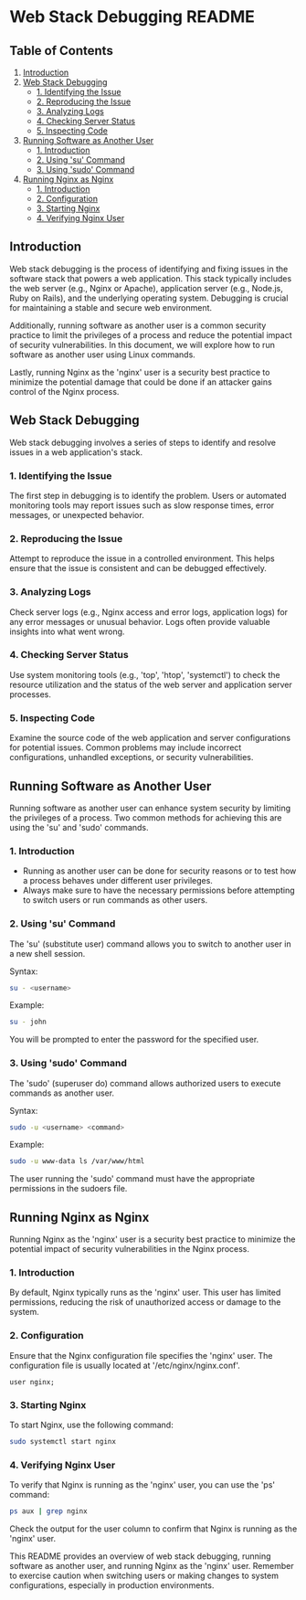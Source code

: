 # Web Stack Debugging README

## Table of Contents
1. [Introduction](#introduction)
2. [Web Stack Debugging](#web-stack-debugging)
    - [1. Identifying the Issue](#1-identifying-the-issue)
    - [2. Reproducing the Issue](#2-reproducing-the-issue)
    - [3. Analyzing Logs](#3-analyzing-logs)
    - [4. Checking Server Status](#4-checking-server-status)
    - [5. Inspecting Code](#5-inspecting-code)
3. [Running Software as Another User](#running-software-as-another-user)
    - [1. Introduction](#1-introduction)
    - [2. Using 'su' Command](#2-using-su-command)
    - [3. Using 'sudo' Command](#3-using-sudo-command)
4. [Running Nginx as Nginx](#running-nginx-as-nginx)
    - [1. Introduction](#1-introduction)
    - [2. Configuration](#2-configuration)
    - [3. Starting Nginx](#3-starting-nginx)
    - [4. Verifying Nginx User](#4-verifying-nginx-user)

## Introduction
Web stack debugging is the process of identifying and fixing issues in the software stack that powers a web application. This stack typically includes the web server (e.g., Nginx or Apache), application server (e.g., Node.js, Ruby on Rails), and the underlying operating system. Debugging is crucial for maintaining a stable and secure web environment.

Additionally, running software as another user is a common security practice to limit the privileges of a process and reduce the potential impact of security vulnerabilities. In this document, we will explore how to run software as another user using Linux commands.

Lastly, running Nginx as the 'nginx' user is a security best practice to minimize the potential damage that could be done if an attacker gains control of the Nginx process.

## Web Stack Debugging
Web stack debugging involves a series of steps to identify and resolve issues in a web application's stack.

### 1. Identifying the Issue
The first step in debugging is to identify the problem. Users or automated monitoring tools may report issues such as slow response times, error messages, or unexpected behavior.

### 2. Reproducing the Issue
Attempt to reproduce the issue in a controlled environment. This helps ensure that the issue is consistent and can be debugged effectively.

### 3. Analyzing Logs
Check server logs (e.g., Nginx access and error logs, application logs) for any error messages or unusual behavior. Logs often provide valuable insights into what went wrong.

### 4. Checking Server Status
Use system monitoring tools (e.g., 'top', 'htop', 'systemctl') to check the resource utilization and the status of the web server and application server processes.

### 5. Inspecting Code
Examine the source code of the web application and server configurations for potential issues. Common problems may include incorrect configurations, unhandled exceptions, or security vulnerabilities.

## Running Software as Another User
Running software as another user can enhance system security by limiting the privileges of a process. Two common methods for achieving this are using the 'su' and 'sudo' commands.

### 1. Introduction
- Running as another user can be done for security reasons or to test how a process behaves under different user privileges.
- Always make sure to have the necessary permissions before attempting to switch users or run commands as other users.

### 2. Using 'su' Command
The 'su' (substitute user) command allows you to switch to another user in a new shell session.

Syntax:
```bash
su - <username>
```

Example:
```bash
su - john
```

You will be prompted to enter the password for the specified user.

### 3. Using 'sudo' Command
The 'sudo' (superuser do) command allows authorized users to execute commands as another user.

Syntax:
```bash
sudo -u <username> <command>
```

Example:
```bash
sudo -u www-data ls /var/www/html
```

The user running the 'sudo' command must have the appropriate permissions in the sudoers file.

## Running Nginx as Nginx
Running Nginx as the 'nginx' user is a security best practice to minimize the potential impact of security vulnerabilities in the Nginx process.

### 1. Introduction
By default, Nginx typically runs as the 'nginx' user. This user has limited permissions, reducing the risk of unauthorized access or damage to the system.

### 2. Configuration
Ensure that the Nginx configuration file specifies the 'nginx' user. The configuration file is usually located at '/etc/nginx/nginx.conf'.

```nginx
user nginx;
```

### 3. Starting Nginx
To start Nginx, use the following command:

```bash
sudo systemctl start nginx
```

### 4. Verifying Nginx User
To verify that Nginx is running as the 'nginx' user, you can use the 'ps' command:

```bash
ps aux | grep nginx
```

Check the output for the user column to confirm that Nginx is running as the 'nginx' user.

This README provides an overview of web stack debugging, running software as another user, and running Nginx as the 'nginx' user. Remember to exercise caution when switching users or making changes to system configurations, especially in production environments.
